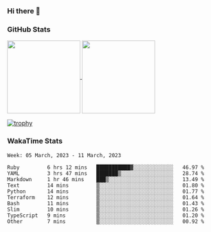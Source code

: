 ### Hi there 👋

### GitHub Stats

<a href="https://github.com/anuraghazra/github-readme-stats">
  <img align="center" height="170px" src="https://github-readme-stats.vercel.app/api/top-langs/?username=tksfjt1024&layout=compact&count_private=true&show_icons=true&show_icons=true&theme=graywhite" />
</a>
<a href="https://github.com/anuraghazra/github-readme-stats">
  <img align="center" height="170px" src="https://github-readme-stats.vercel.app/api?username=tksfjt1024&count_private=true&show_icons=true&show_icons=true&theme=graywhite" />
</a>

[![trophy](https://github-profile-trophy.vercel.app/?username=tksfjt1024)](https://github.com/ryo-ma/github-profile-trophy)

### WakaTime Stats

<!--START_SECTION:waka-->
```text
Week: 05 March, 2023 - 11 March, 2023

Ruby         6 hrs 12 mins   ███████████▓░░░░░░░░░░░░░   46.97 % 
YAML         3 hrs 47 mins   ███████▒░░░░░░░░░░░░░░░░░   28.74 % 
Markdown     1 hr 46 mins    ███▒░░░░░░░░░░░░░░░░░░░░░   13.49 % 
Text         14 mins         ▒░░░░░░░░░░░░░░░░░░░░░░░░   01.80 % 
Python       14 mins         ▒░░░░░░░░░░░░░░░░░░░░░░░░   01.77 % 
Terraform    12 mins         ▒░░░░░░░░░░░░░░░░░░░░░░░░   01.64 % 
Bash         11 mins         ▒░░░░░░░░░░░░░░░░░░░░░░░░   01.43 % 
Slim         10 mins         ▒░░░░░░░░░░░░░░░░░░░░░░░░   01.26 % 
TypeScript   9 mins          ▒░░░░░░░░░░░░░░░░░░░░░░░░   01.20 % 
Other        7 mins          ▒░░░░░░░░░░░░░░░░░░░░░░░░   00.92 % 
```
<!--END_SECTION:waka-->
